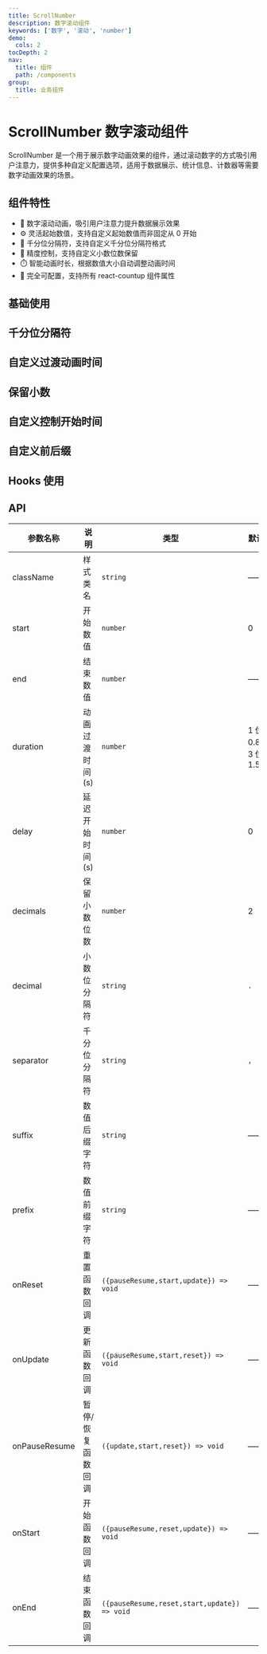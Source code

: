 ```yaml
---
title: ScrollNumber
description: 数字滚动组件
keywords: ['数字', '滚动', 'number']
demo:
  cols: 2
tocDepth: 2
nav:
  title: 组件
  path: /components
group:
  title: 业务组件
---
```


# ScrollNumber 数字滚动组件

ScrollNumber 是一个用于展示数字动画效果的组件，通过滚动数字的方式吸引用户注意力，提供多种自定义配置选项，适用于数据展示、统计信息、计数器等需要数字动画效果的场景。

## 组件特性

- 🎯 数字滚动动画，吸引用户注意力提升数据展示效果
- ⚙️ 灵活起始数值，支持自定义起始数值而非固定从 0 开始
- 📏 千分位分隔符，支持自定义千分位分隔符格式
- 🎨 精度控制，支持自定义小数位数保留
- ⏱️ 智能动画时长，根据数值大小自动调整动画时间
- 🧩 完全可配置，支持所有 react-countup 组件属性

## 基础使用

<code src="./demos/basicDemo.tsx" ></code>

## 千分位分隔符

<code src="./demos/separatorDemo.tsx" title="千分位分隔符"></code>

## 自定义过渡动画时间

<code src="./demos/durationDemo.tsx" title="自定义过渡动画时间"></code>

## 保留小数

<code src="./demos/noDecimalsDemo.tsx" title="不保留小数"></code>
<code src="./demos/decimalDemo.tsx" title="小数分隔符"></code>

## 自定义控制开始时间

<code src="./demos/delayStartDemo.tsx" title="延迟开始"></code>
<code src="./demos/manuallyStartDemo.tsx" title="手动开始"></code>

## 自定义前后缀

<code src="./demos/prefixDemo.tsx" title="自定义前缀"></code>
<code src="./demos/suffixDemo.tsx" title="自定义后缀"></code>

## Hooks 使用

<code src="./demos/hooksSimpleDemo.tsx" title="Hooks简单示例"></code>
<code src="./demos/hooksDemo.tsx" title="Hooks完整示例"></code>

## API

| 参数名称      | 说明              | 类型                                         | 默认值                   |
| ------------- | ----------------- | -------------------------------------------- | ------------------------ |
| className     | 样式类名          | `string`                                     | ——                       |
| start         | 开始数值          | `number`                                     | 0                        |
| end           | 结束数值          | `number`                                     | ——                       |
| duration      | 动画过渡时间(s)   | `number`                                     | 1 位数 0.8s；3 位数 1.5s |
| delay         | 延迟开始时间(s)   | `number`                                     | 0                        |
| decimals      | 保留小数位数      | `number`                                     | 2                        |
| decimal       | 小数位分隔符      | `string`                                     | `.`                      |
| separator     | 千分位分隔符      | `string`                                     | `,`                      |
| suffix        | 数值后缀字符      | `string`                                     | ——                       |
| prefix        | 数值前缀字符      | `string`                                     | ——                       |
| onReset       | 重置函数回调      | `({pauseResume,start,update}) => void`       | ——                       |
| onUpdate      | 更新函数回调      | `({pauseResume,start,reset}) => void`        | ——                       |
| onPauseResume | 暂停/恢复函数回调 | `({update,start,reset}) => void`             | ——                       |
| onStart       | 开始函数回调      | `({pauseResume,reset,update}) => void`       | ——                       |
| onEnd         | 结束函数回调      | `({pauseResume,reset,start,update}) => void` | ——                       |
